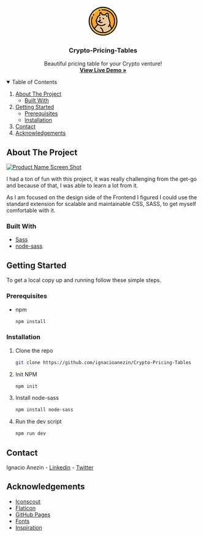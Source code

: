 
<br />
<p align="center">
    <img src="./src/assets/dogecoin(2).png" alt="Logo" width="80" height="80">

  <h3 align="center">Crypto-Pricing-Tables</h3>

  <p align="center">
    Beautiful pricing table for your Crypto venture!
    <br />
    <a href="https://ignacioanezin.github.io/Crypto-Pricing-Tables/"><strong>View Live Demo »</strong></a>
  </p>
</p>



<!-- TABLE OF CONTENTS -->
<details open="open">
  <summary>Table of Contents</summary>
  <ol>
    <li>
      <a href="#about-the-project">About The Project</a>
      <ul>
        <li><a href="#built-with">Built With</a></li>
      </ul>
    </li>
    <li>
      <a href="#getting-started">Getting Started</a>
      <ul>
        <li><a href="#prerequisites">Prerequisites</a></li>
        <li><a href="#installation">Installation</a></li>
      </ul>
    </li>
    <li><a href="#contact">Contact</a></li>
    <li><a href="#acknowledgements">Acknowledgements</a></li>
  </ol>
</details>



<!-- ABOUT THE PROJECT -->
## About The Project

[![Product Name Screen Shot][product-screenshot]](https://ignacioanezin.github.io/Crypto-Pricing-Tables/)

I had a ton of fun with this project, it was really challenging from the get-go and because of that, I was able to learn a lot from it. 
 
As I am focused on the design side of the Frontend I figured I could use the standard extension for scalable and maintainable CSS, SASS, to get myself comfortable with it.

### Built With

* [Sass](https://sass-lang.com/)
* [node-sass](https://www.npmjs.com/package/node-sass)

<!-- GETTING STARTED -->
## Getting Started

To get a local copy up and running follow these simple steps.

### Prerequisites

* npm
  ```sh
  npm install
  ```

### Installation

1. Clone the repo
   ```sh
   git clone https://github.com/ignacioanezin/Crypto-Pricing-Tables
   ```
2. Init NPM
   ```sh
   npm init

3. Install node-sass
   ```sh
   npm install node-sass

4. Run the dev script
   ```sh
   npm run dev


<!-- CONTACT -->
## Contact

Ignacio Anezin - [Linkedin](https://www.linkedin.com/in/ignacioanezin/) - [Twitter](https://twitter.com/ignacioanezin)


<!-- ACKNOWLEDGEMENTS -->
## Acknowledgements
* [Iconscout](https://iconscout.com/)
* [Flaticon](https://www.flaticon.com/)
* [GitHub Pages](https://pages.github.com)
* [Fonts](https://fonts.google.com/)
* [Inspiration](https://www.instagram.com/p/CJ02h_gAKm0/)




[product-screenshot]: src/assets/Screenshot.png
